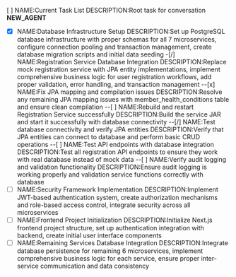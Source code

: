 [ ] NAME:Current Task List DESCRIPTION:Root task for conversation __NEW_AGENT__
-[x] NAME:Database Infrastructure Setup DESCRIPTION:Set up PostgreSQL database infrastructure with proper schemas for all 7 microservices, configure connection pooling and transaction management, create database migration scripts and initial data seeding
-[/] NAME:Registration Service Database Integration DESCRIPTION:Replace mock registration service with JPA entity implementations, implement comprehensive business logic for user registration workflows, add proper validation, error handling, and transaction management
--[x] NAME:Fix JPA mapping and compilation issues DESCRIPTION:Resolve any remaining JPA mapping issues with member_health_conditions table and ensure clean compilation
--[ ] NAME:Rebuild and restart Registration Service successfully DESCRIPTION:Build the service JAR and start it successfully with database connectivity
--[/] NAME:Test database connectivity and verify JPA entities DESCRIPTION:Verify that JPA entities can connect to database and perform basic CRUD operations
--[ ] NAME:Test API endpoints with database integration DESCRIPTION:Test all registration API endpoints to ensure they work with real database instead of mock data
--[ ] NAME:Verify audit logging and validation functionality DESCRIPTION:Ensure audit logging is working properly and validation service functions correctly with database
-[ ] NAME:Security Framework Implementation DESCRIPTION:Implement JWT-based authentication system, create authorization mechanisms and role-based access control, integrate security across all microservices
-[ ] NAME:Frontend Project Initialization DESCRIPTION:Initialize Next.js frontend project structure, set up authentication integration with backend, create initial user interface components
-[ ] NAME:Remaining Services Database Integration DESCRIPTION:Integrate database persistence for remaining 6 microservices, implement comprehensive business logic for each service, ensure proper inter-service communication and data consistency